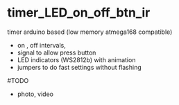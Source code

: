# timer_LED_on_off_btn_ir
timer arduino based (low memory atmega168 compatible)
* on , off intervals, 
* signal to allow press button
* LED indicators (WS2812b) with animation
* jumpers to do fast settings without flashing

#TODO
* photo, video

